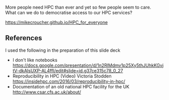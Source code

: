 More people need HPC than ever and yet so few people seem to care.  
What can we do to democratise access to our HPC services?

https://mikecroucher.github.io/HPC_for_everyone

## References

I used the following in the preparation of this slide deck

* I don't like notebooks https://docs.google.com/presentation/d/1n2RlMdmv1p25Xy5thJUhkKGvjtV-dkAIsUXP-AL4ffI/edit#slide=id.g37ce315c78_0_27
* Reproducibility in HPC (Video) Victoria Stodden https://insidehpc.com/2016/03/reproducibility-in-hpc/
* Documentation of an old national HPC facility for the UK http://www.csar.cfs.ac.uk/about/
